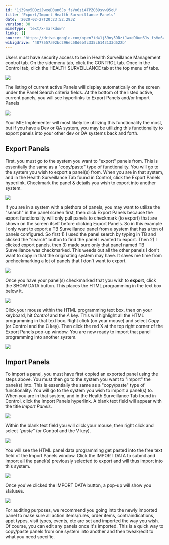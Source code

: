 ```yaml
---
id: '1j39ny5DDziJwxeD0un6Js_fsVo6zi4TPZO39svw95oU'
title: 'Export/Import Health Surveillance Panels'
date: '2020-02-27T20:23:52.293Z'
version: 38
mimeType: 'text/x-markdown'
links: []
source: 'https://drive.google.com/open?id=1j39ny5DDziJwxeD0un6Js_fsVo6zi4TPZO39svw95oU'
wikigdrive: '4877557a92bc296ec58d6bfc335c6143133d522b'
---
```

Users must have security access to be in Health Surveillance Management control tab. On the sidemenu tab, click the CONTROL tab. Once in the Control tab, click the HEALTH SURVEILLANCE tab at the top menu of tabs.

![](../export-import-health-surveillance-panels.assets/2438e433ac9318b02ac39205c16153c1.png)

The listing of current active Panels will display automatically on the screen under the Panel Search criteria fields. At the bottom of the listed active, current panels, you will see hyperlinks to Export Panels and/or Import Panels

![](../export-import-health-surveillance-panels.assets/f8a1beba19aefa30eb579f735ec9b24a.png)

Your MIE Implementer will most likely be utilizing this functionality the most, but if you have a Dev or QA system, you may be utilizing this functionality to export panels into your other dev or QA systems back and forth.

## Export Panels

First, you must go to the system you want to "export" panels from. This is essentially the same as a "copy/paste" type of functionality. You will go to the system you wish to export a panel(s) from. When you are in that system, and in the Health Surveillance Tab found in Control, click the Export Panels hyperlink. Checkmark the panel & details you wish to export into another system.

![](../export-import-health-surveillance-panels.assets/2f67b541ef325a857aa1255d6fddea65.png)

If you are in a system with a plethora of panels, you may want to utilize the "search" in the panel screen first, then click Export Panels because the export functionality will only pull panels to checkmark (to export) that are shown on the screen itself before clicking Export Panels. So in this example I only want to export a TB Surveillance panel from a system that has a ton of panels configured. So first 1) I used the panel search by typing in TB and clicked the "search" button to find the panel I wanted to export. Then 2) I clicked export panels, then 3) made sure only that panel named TB Surveillance was checkmarked. This weeds out all the other panels I don't want to copy in that the originating system may have. It saves me time from *un*checkmarking a lot of panels that I don't want to export.

![](../export-import-health-surveillance-panels.assets/55eec80228b6a0a266a36eab7055df62.png)

Once you have your panel(s) checkmarked that you wish to **export**, click the SHOW DATA button. This places the HTML programming in the text box below it.

![](../export-import-health-surveillance-panels.assets/f7c1a0f25c51f8f3b2a62b20da5f4f9c.png)

Click your mouse within the HTML programming text box, then on your keyboard, hit *Control* and the *A* key. This will highlight all the HTML programming in that text box. Right click (on your mouse) and select *Copy* (or Control and the C key). Then click the red X at the top right corner of the Export Panels pop-up window. You are now ready to import that panel programming into another system.

![](../export-import-health-surveillance-panels.assets/1e314089c7db163bf92e1f80c184d2cd.png)

## Import Panels

To import a panel, you must have first copied an exported panel using the steps above. You must then go to the system you want to "import" the panel(s) into. This is essentially the same as a "copy/paste" type of functionality. You will go to the system you wish to import a panel(s) to. When you are in that system, and in the Health Surveillance Tab found in Control, click the Import Panels hyperlink. A blank text field will appear with the title *Import Panels*.

![](../export-import-health-surveillance-panels.assets/1ea780baf9000b08ac8feabdf62106f4.png)

Within the blank text field you will click your mouse, then right click and select *"paste"* (or Control and the V key).

![](../export-import-health-surveillance-panels.assets/90c1f14b412b53c0242ee3f2849c3ab2.png)

You will see the HTML panel data programming get pasted into the free text field of the Import Panels window. Click the IMPORT DATA to submit and import all the panel(s) previously selected to export and will thus import into this system.

![](../export-import-health-surveillance-panels.assets/462d6988b3b3860175de24bf7d73dd31.png)

Once you've clicked the IMPORT DATA button, a pop-up will show you statuses.

![](../export-import-health-surveillance-panels.assets/97f3c4c45fc0508f013ce090cf42af10.png)

For auditing purposes, we recommend you going into the newly imported panel to make sure all action items/rules, order items, contraindications, appt types, visit types, events, etc are set and imported the way you wish. Of course, you can edit any panels once it's imported. This is a quick way to copy/paste panels from one system into another and then tweak/edit to what you need specific.
